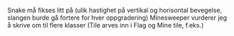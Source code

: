Snake må fikses litt på (ulik hastighet på vertikal og horisontal bevegelse, slangen burde gå fortere for hver oppgradering)
Minesweeper vurderer jeg å skrive om til flere klasser (Tile arves inn i Flag og Mine tile, f.eks.)
